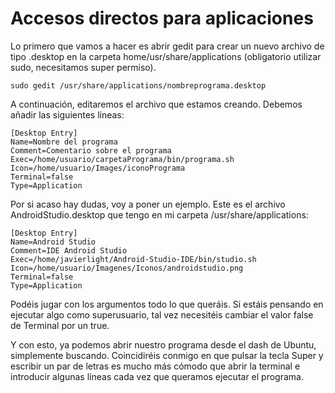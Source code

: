 # Accesos directos para aplicaciones


Lo primero que vamos a hacer es abrir gedit para crear un nuevo archivo de tipo .desktop en la carpeta home/usr/share/applications (obligatorio utilizar sudo, necesitamos super permiso).

```
sudo gedit /usr/share/applications/nombreprograma.desktop
```


A continuación, editaremos el archivo que estamos creando. Debemos añadir las siguientes líneas:

```
[Desktop Entry]
Name=Nombre del programa
Comment=Comentario sobre el programa
Exec=/home/usuario/carpetaPrograma/bin/programa.sh
Icon=/home/usuario/Images/iconoPrograma
Terminal=false
Type=Application
```

Por si acaso hay dudas, voy a poner un ejemplo. Este es el archivo AndroidStudio.desktop que tengo en mi carpeta /usr/share/applications:

```
[Desktop Entry]
Name=Android Studio
Comment=IDE Android Studio
Exec=/home/javierlight/Android-Studio-IDE/bin/studio.sh
Icon=/home/usuario/Imagenes/Iconos/androidstudio.png
Terminal=false
Type=Application
```

Podéis jugar con los argumentos todo lo que queráis. Si estáis pensando en ejecutar algo como superusuario, tal vez necesitéis cambiar el valor false de Terminal por un true.

Y con esto, ya podemos abrir nuestro programa desde el dash de Ubuntu, simplemente buscando. Coincidiréis conmigo en que pulsar la tecla Super y escribir un par de letras es mucho más cómodo que abrir la terminal e introducir algunas líneas cada vez que queramos ejecutar el programa.

